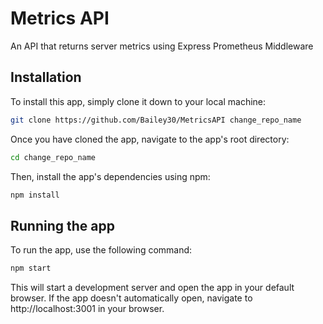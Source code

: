 # Metrics API

An API that returns server metrics using Express Prometheus Middleware

## Installation

To install this app, simply clone it down to your local machine:

```bash
git clone https://github.com/Bailey30/MetricsAPI change_repo_name
```

Once you have cloned the app, navigate to the app's root directory:

```bash
cd change_repo_name
```

Then, install the app's dependencies using npm:

```bash
npm install
```

## Running the app

To run the app, use the following command:

```bash
npm start
```

This will start a development server and open the app in your default browser. If the app doesn't automatically open, navigate to http://localhost:3001 in your browser.
